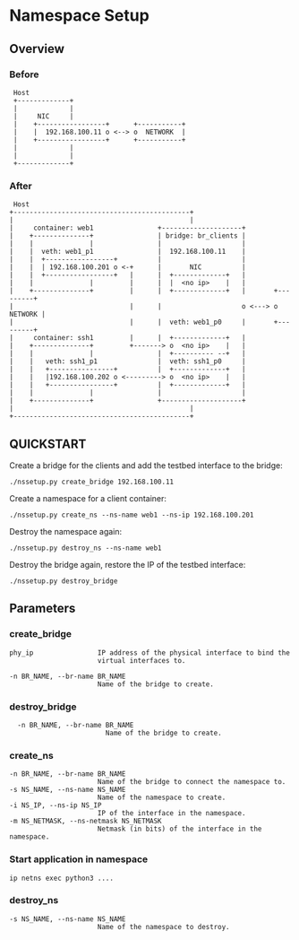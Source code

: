 # Namespace Setup

## Overview

### Before

```
 Host                                  
 +-------------+
 |             |
 |     NIC     |
 |    +-----------------+      +-----------+
 |    |  192.168.100.11 o <--> o  NETWORK  |
 |    +-----------------+      +-----------+
 |             |                                   
 |             |
 +-------------+
```

### After

```
 Host
+--------------------------------------------+
|                                            |
|     container: web1                +--------------------+
|    +--------------+                | bridge: br_clients |
|    |              |                |                    |
|    |  veth: web1_p1                |  192.168.100.11    |
|    |  +-----------------+          |                    |
|    |  | 192.168.100.201 o <-+      |       NIC          |
|    |  +-----------------+   |      |  +-------------+   |
|    |              |         |      |  |  <no ip>    |   |
|    +--------------+         |      |  +-------------+   |       +---------+
|                             |      |                    o <---> o NETWORK |
|                             |      |  veth: web1_p0     |       +---------+
|     container: ssh1         |      |  +-------------+   |
|    +--------------+         +-------> o  <no ip>    |   |
|    |              |                |  +---------- --+   |
|    |   veth: ssh1_p1               |  veth: ssh1_p0     |
|    |   +----------------+          |  +-------------+   |
|    |   |192.168.100.202 o <---------> o  <no ip>    |   |
|    |   +----------------+          |  +-------------+   |
|    |              |                |                    |
|    +--------------+                +--------------------+
|                                            |
+--------------------------------------------+
```

## QUICKSTART

Create a bridge for the clients and add the testbed interface to the bridge:

```
./nssetup.py create_bridge 192.168.100.11
```

Create a namespace for a client container:

```
./nssetup.py create_ns --ns-name web1 --ns-ip 192.168.100.201
```

Destroy the namespace again:

```
./nssetup.py destroy_ns --ns-name web1
```

Destroy the bridge again, restore the IP of the testbed interface:

```
./nssetup.py destroy_bridge
```

## Parameters

### create_bridge

```
phy_ip                IP address of the physical interface to bind the
                      virtual interfaces to.

-n BR_NAME, --br-name BR_NAME
                      Name of the bridge to create.
```

### destroy_bridge

```
  -n BR_NAME, --br-name BR_NAME
                        Name of the bridge to create.
```

### create_ns

```
-n BR_NAME, --br-name BR_NAME
                      Name of the bridge to connect the namespace to.
-s NS_NAME, --ns-name NS_NAME
                      Name of the namespace to create.
-i NS_IP, --ns-ip NS_IP
                      IP of the interface in the namespace.
-m NS_NETMASK, --ns-netmask NS_NETMASK
                      Netmask (in bits) of the interface in the namespace.
```

### Start application in namespace

```
ip netns exec python3 ....
```

### destroy_ns

```
-s NS_NAME, --ns-name NS_NAME
                      Name of the namespace to destroy.
```